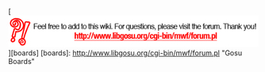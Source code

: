 [ ![Please post feedback and additions as comments to this page and visit the boards for questions outside the scope of a single wiki page. Thank you!](images/board_link.png) ][boards]
[boards]: http://www.libgosu.org/cgi-bin/mwf/forum.pl "Gosu Boards"